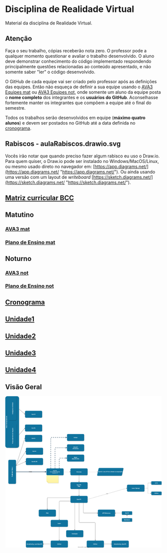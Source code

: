 
[AVA3 mat]: <https://ava3.furb.br/course/view.php?id=51174&section=0> "AVA3 matutino"  
[AVA3 Equipes mat]: <https://ava3.furb.br/mod/forum/view.php?id=1201759> "AVA3 Equipes matutino"  
[Plano de Ensino mat]: <https://ava3.furb.br/course/view.php?id=51174&section=1> "Plano de Ensino matutino"  

[AVA3 not]: <https://ava3.furb.br/course/view.php?id=51175&section=0> "AVA3 noturno"  
[AVA3 Equipes not]: <https://ava3.furb.br/mod/forum/view.php?id=1201769> "AVA3 Equipes noturno"  
[Plano de Ensino not]: <https://ava3.furb.br/course/view.php?id=51175&section=1> "Plano de Ensino noturno"  

[Cronograma]: <./cronograma.md> "Cronograma"  

# Disciplina de Realidade Virtual  

Material da disciplina de Realidade Virtual.  

## Atenção  

Faça o seu trabalho, cópias receberão nota zero. O professor pode a qualquer momento questionar e avaliar o trabalho desenvolvido. O aluno deve demonstrar conhecimento do código implementado respondendo principalmente questões relacionadas ao conteúdo apresentado, e não somente saber "ler" o código desenvolvido.  

O GitHub de cada equipe vai ser criado pelo professor após as definições das equipes. Então não esqueça de definir a sua equipe usando o [AVA3 Equipes mat] ou [AVA3 Equipes not], onde somente um aluno da equipe posta o **nome completo** dos integrantes e os **usuários do GitHub**. Aconselhasse fortemente manter os integrantes que compõem a equipe até o final do semestre.  

Todos os trabalhos serão desenvolvidos em equipe (**máximo quatro alunos**) e devem ser postados no GitHub até a data definida no [cronograma](cronograma.md "cronograma").  

## Rabiscos - aulaRabiscos.drawio.svg

Vocês irão notar que quando preciso fazer algum rabisco eu uso o Draw.io. Para quem quiser, o Draw.io pode ser instalado no Windows/MacOS/Linux, ou mesmo usado direto no navegador em: [https://app.diagrams.net/](https://app.diagrams.net/ "https://app.diagrams.net/"). Ou ainda usando uma versão com um layout de *writeboard* [https://sketch.diagrams.net/](https://sketch.diagrams.net/ "https://sketch.diagrams.net/").  

## [Matriz curricular BCC](<https://github.com/dalton-reis/dalton-reis/blob/main/_._/matriz_BCC.pdf> "Matriz curricular BCC")  

<!-- 
FIXME: 
trazer material sobre as opções para desenvolver em VR da Meta, Microsoft, etc  

Meta: Horizon Workrooms

Apple Vision Pro: [Vision](https://developer.apple.com/documentation/visionos)  
-->

## Matutino

### [AVA3 mat]

### [Plano de Ensino mat]  

## Noturno

### [AVA3 not]

### [Plano de Ensino not]  

## [Cronograma]  

## [Unidade1](Unidade1 "Unidade 1")  

## [Unidade2](Unidade2 "Unidade 2")  

## [Unidade3](Unidade3 "Unidade 3")  

## [Unidade4](Unidade4 "Unidade 4")  

## Visão Geral

![Visão Geral](visaoGeral.drawio.svg)  
